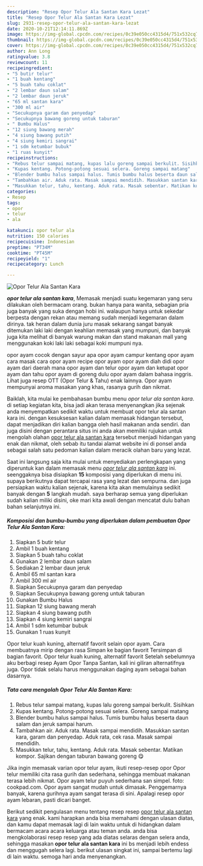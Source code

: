 ```yaml
---
description: "Resep Opor Telur Ala Santan Kara Lezat"
title: "Resep Opor Telur Ala Santan Kara Lezat"
slug: 2931-resep-opor-telur-ala-santan-kara-lezat
date: 2020-10-21T12:14:11.869Z
image: https://img-global.cpcdn.com/recipes/0c39e050cc4315d4/751x532cq70/opor-telur-ala-santan-kara-foto-resep-utama.jpg
thumbnail: https://img-global.cpcdn.com/recipes/0c39e050cc4315d4/751x532cq70/opor-telur-ala-santan-kara-foto-resep-utama.jpg
cover: https://img-global.cpcdn.com/recipes/0c39e050cc4315d4/751x532cq70/opor-telur-ala-santan-kara-foto-resep-utama.jpg
author: Ann Long
ratingvalue: 3.8
reviewcount: 11
recipeingredient:
- "5 butir telur"
- "1 buah kentang"
- "5 buah tahu coklat"
- "2 lembar daun salam"
- "2 lembar daun jeruk"
- "65 ml santan kara"
- "300 ml air"
- "Secukupnya garam dan penyedap"
- "Secukupnya bawang goreng untuk taburan"
- " Bumbu Halus"
- "12 siung bawang merah"
- "4 siung bawang putih"
- "4 siung kemiri sangrai"
- "1 sdm ketumbar bubuk"
- "1 ruas kunyit"
recipeinstructions:
- "Rebus telur sampai matang, kupas lalu goreng sampai berkulit. Sisihkan"
- "Kupas kentang. Potong-potong sesuai selera. Goreng sampai matang"
- "Blender bumbu halus sampai halus. Tumis bumbu halus beserta daun salam dan jeruk sampai harum."
- "Tambahkan air. Aduk rata. Masak sampai mendidih. Masukkan santan kara, garam dan penyedap. Aduk rata, cek rasa. Masak sampai mendidih."
- "Masukkan telur, tahu, kentang. Aduk rata. Masak sebentar. Matikan kompor. Sajikan dengan taburan bawang goreng 😋"
categories:
- Resep
tags:
- opor
- telur
- ala

katakunci: opor telur ala 
nutrition: 150 calories
recipecuisine: Indonesian
preptime: "PT34M"
cooktime: "PT45M"
recipeyield: "1"
recipecategory: Lunch

---
```



![Opor Telur Ala Santan Kara](https://img-global.cpcdn.com/recipes/0c39e050cc4315d4/751x532cq70/opor-telur-ala-santan-kara-foto-resep-utama.jpg)

<b><i>opor telur ala santan kara</i></b>, Memasak menjadi suatu kegemaran yang seru dilakukan oleh bermacam orang. bukan hanya para wanita, sebagian pria juga banyak yang suka dengan hobi ini. walaupun hanya untuk sekedar berpesta dengan rekan atau memang sudah menjadi kegemaran dalam dirinya. tak heran dalam dunia juru masak sekarang sangat banyak ditemukan laki laki dengan keahlian memasak yang mumpuni, dan banyak juga kita melihat di banyak warung makan dan stand makanan mall yang menggunakan koki laki laki sebagai koki mumpuni nya.

opor ayam cocok dengan sayur apa opor ayam campur kentang opor ayam cara masak cara opor ayam recipe opor ayam opor ayam diah didi opor ayam dari daerah mana opor ayam dan telur opor ayam dan ketupat opor ayam dan tahu opor ayam di goreng dulu opor ayam dalam bahasa inggris. Lihat juga resep OTT (Opor Telur &amp; Tahu) enak lainnya. Opor ayam mempunyai aroma masakan yang khas, rasanya gurih dan nikmat.

Baiklah, kita mulai ke pembahasan bumbu menu <i>opor telur ala santan kara</i>. di setiap kegiatan kita, bisa jadi akan terasa menyenangkan jika sejenak anda menyempatkan sedikit waktu untuk membuat opor telur ala santan kara ini. dengan kesuksesan kalian dalam memasak hidangan tersebut, dapat menjadikan diri kalian bangga oleh hasil makanan anda sendiri. dan juga disini dengan perantara situs ini anda akan memiliki rujukan untuk mengolah olahan <u>opor telur ala santan kara</u> tersebut menjadi hidangan yang enak dan nikmat, oleh sebab itu tandai alamat website ini di ponsel anda sebagai salah satu pedoman kalian dalam meracik olahan baru yang lezat.


Saat ini langsung saja kita mulai untuk menyediakan perlengkapan yang diperuntuk kan dalam memasak menu <u><i>opor telur ala santan kara</i></u> ini. seenggaknya bisa disiapkan <b>15</b> komposisi yang diperlukan di menu ini. supaya berikutnya dapat tercapai rasa yang lezat dan sempurna. dan juga persiapkan waktu kalian sejenak, karena kita akan memulainya sedikit banyak dengan <b>5</b> langkah mudah. saya berharap semua yang diperlukan sudah kalian miliki disini, oke mari kita awali dengan mencatat dulu bahan bahan selanjutnya ini.

<!--inarticleads1-->

##### Komposisi dan bumbu-bumbu yang diperlukan dalam pembuatan Opor Telur Ala Santan Kara:

1. Siapkan 5 butir telur
1. Ambil 1 buah kentang
1. Siapkan 5 buah tahu coklat
1. Gunakan 2 lembar daun salam
1. Sediakan 2 lembar daun jeruk
1. Ambil 65 ml santan kara
1. Ambil 300 ml air
1. Siapkan Secukupnya garam dan penyedap
1. Siapkan Secukupnya bawang goreng untuk taburan
1. Gunakan  Bumbu Halus
1. Siapkan 12 siung bawang merah
1. Siapkan 4 siung bawang putih
1. Siapkan 4 siung kemiri sangrai
1. Ambil 1 sdm ketumbar bubuk
1. Gunakan 1 ruas kunyit


Opor telur kuah kuning, alternatif favorit selain opor ayam. Cara membuatnya mirip dengan rasa Simpan ke bagian favorit Tersimpan di bagian favorit. Opor telur kuah kuning, alternatif favorit Setelah sebelumnya aku berbagi resep Ayam Opor Tanpa Santan, kali ini giliran alternatifnya juga. Opor tidak selalu harus menggunakan daging ayam sebagai bahan dasarnya. 

<!--inarticleads2-->

##### Tata cara mengolah Opor Telur Ala Santan Kara:

1. Rebus telur sampai matang, kupas lalu goreng sampai berkulit. Sisihkan
1. Kupas kentang. Potong-potong sesuai selera. Goreng sampai matang
1. Blender bumbu halus sampai halus. Tumis bumbu halus beserta daun salam dan jeruk sampai harum.
1. Tambahkan air. Aduk rata. Masak sampai mendidih. Masukkan santan kara, garam dan penyedap. Aduk rata, cek rasa. Masak sampai mendidih.
1. Masukkan telur, tahu, kentang. Aduk rata. Masak sebentar. Matikan kompor. Sajikan dengan taburan bawang goreng 😋


Jika ingin memasak varian opor telur ayam, ikuti resep-resep opor Opor telur memiliki cita rasa gurih dan sederhana, sehingga membuat makanan terasa lebih nikmat. Opor ayam telur puyuh sederhana san simpel. foto: cookpad.com. Opor ayam sangat mudah untuk dimasak. Penggemarnya banyak, karena gurihnya ayam sangat terasa di sini. Apalagi resep opor ayam lebaran, pasti dicari banget. 

Berikut sedikit pengulasan menu tentang resep resep <u>opor telur ala santan kara</u> yang enak. kami harapkan anda bisa memahami dengan ulasan diatas, dan kamu dapat memasak lagi di lain waktu untuk di hidangkan dalam bermacam acara acara keluarga atau teman anda. anda bisa mengkolaborasi resep resep yang ada diatas selaras dengan selera anda, sehingga masakan <b>opor telur ala santan kara</b> ini bs menjadi lebih endess dan menggugah selera lagi. berikut ulasan singkat ini, sampai bertemu lagi di lain waktu. semoga hari anda menyenangkan.
